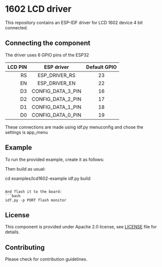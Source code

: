 # 1602 LCD driver

This repository contains an ESP-IDF driver for LCD 1602 device 4 bit connected.

## Connecting the component

The driver uses 6 GPIO pins of the ESP32

| LCD PIN   | ESP driver         | Default GPIO
| ---------:|:------------------:| :-----------:|
| RS        | ESP_DRIVER_RS      | 23          |
| EN        | ESP_DRIVER_EN      | 22          |
| D3        | CONFIG_DATA_3_PIN  | 16          |
| D2        | CONFIG_DATA_2_PIN  | 17          |
| D1        | CONFIG_DATA_1_PIN  | 18          |
| D0        | CONFIG_DATA_0_PIN  | 19          |

These connections are made using idf.py menuconfig and chose the settings is app_menu

## Example

To run the provided example, create it as follows:


Then build as usual:

cd examples/lcd1602-example
idf.py build
```

And flash it to the board:
```bash
idf.py -p PORT flash monitor
```

## License

This component is provided under Apache 2.0 license, see [LICENSE](LICENSE.md) file for details.

## Contributing

Please check for contribution guidelines.